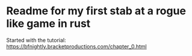 # Readme for my first stab at a rogue like game in rust
Started with the tutorial: 
https://bfnightly.bracketproductions.com/chapter_0.html
